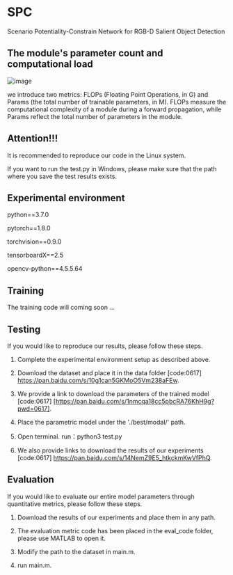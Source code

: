 # SPC
Scenario Potentiality-Constrain Network for RGB-D Salient Object Detection

## The module's parameter count and computational load
![image](https://github.com/user-attachments/assets/06efd1a1-6c87-4043-ad23-14f8c5dd3fa2)

we introduce two metrics: FLOPs (Floating Point Operations, in G) and Params (the total number of trainable parameters, in M). FLOPs measure the computational complexity of a module during a forward propagation, while Params reflect the total number of parameters in the module.
## Attention!!!
It is recommended to reproduce our code in the Linux system. 

If you want to run the test.py in Windows, please make sure that the path where you save the test results exists.

## Experimental environment 

python==3.7.0

pytorch==1.8.0

torchvision==0.9.0

tensorboardX==2.5

opencv-python==4.5.5.64

## Training
The training code will coming soon ...

## Testing
If you would like to reproduce our results, please follow these steps.

1. Complete the experimental environment setup as described above.

2. Download the dataset and place it in the data folder [code:0617] https://pan.baidu.com/s/10g1can5GKMoO5Vm238aFEw.

3. We provide a link to download the parameters of the trained model [code:0617] [https://pan.baidu.com/s/1nmcqa18cc5pbcRA76KhH9g?pwd=0617].

4. Place the parametric model under the './best/modal/' path.

5. Open terminal. run：python3 test.py

6. We also provide links to download the results of our experiments [code:0617] https://pan.baidu.com/s/14NemZ9E5_htkckmKwVfPhQ. 

## Evaluation
If you would like to evaluate our entire model parameters through quantitative metrics, please follow these steps.

1. Download the results of our experiments and place them in any path.

2. The evaluation metric code has been placed in the eval_code folder, please use MATLAB to open it.

3. Modify the path to the dataset in main.m.

4. run main.m.

